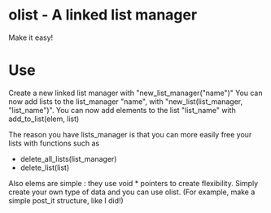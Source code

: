 # olist - A linked list manager
   Make it easy!

# Use

Create a new linked list manager with "new_list_manager("name")"
You can now add lists to the list_manager "name", with "new_list(list_manager, "list_name")".
You can now add elements to the list "list_name" with add_to_list(elem, list)

The reason you have lists_manager is that you can more easily free your lists with functions such as
- delete_all_lists(list_manager)
- delete_list(list)

Also elems are simple : they use void * pointers to create flexibility. Simply create your own type of data and you can use olist. (For example, make a simple post_it structure, like I did!)
